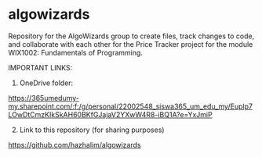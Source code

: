 # algowizards
Repository for the AlgoWizards group to create files, track changes to code, and collaborate with each other for the Price Tracker project for the module WIX1002: Fundamentals of Programming.

IMPORTANT LINKS:

1) OneDrive folder:

https://365umedumy-my.sharepoint.com/:f:/g/personal/22002548_siswa365_um_edu_my/Euplp7LOwDtCmzKIkSkAH60BKfGJajaV2YXwW4R8-iBQ1A?e=YxJmiP

2) Link to this repository (for sharing purposes)

https://github.com/hazhalim/algowizards
